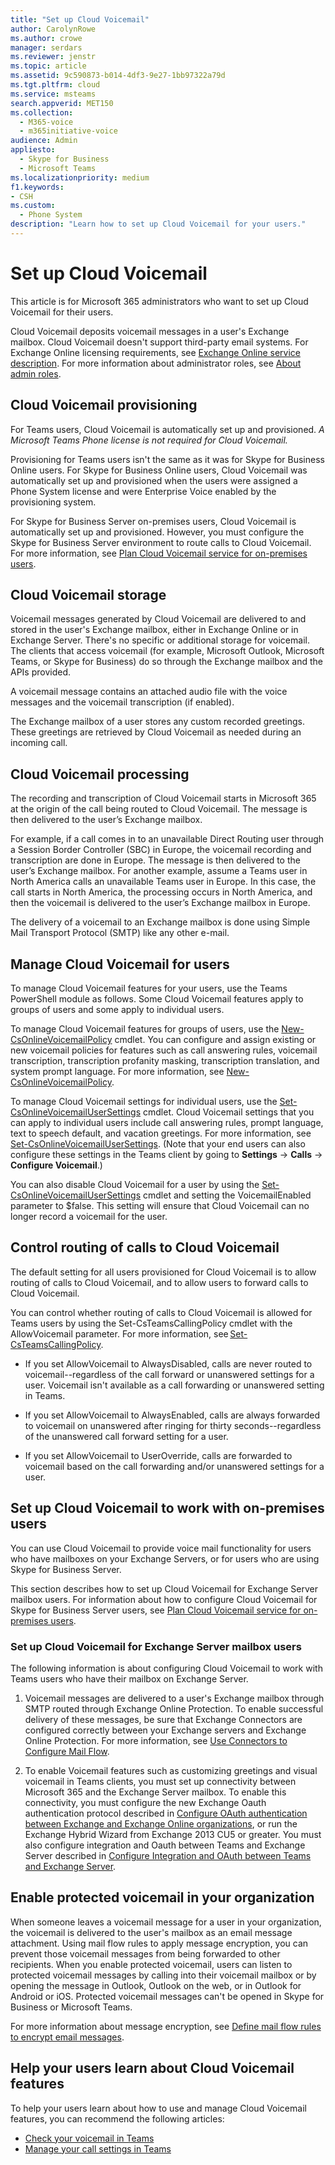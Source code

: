 ```yaml
---
title: "Set up Cloud Voicemail"
author: CarolynRowe
ms.author: crowe
manager: serdars
ms.reviewer: jenstr
ms.topic: article
ms.assetid: 9c590873-b014-4df3-9e27-1bb97322a79d
ms.tgt.pltfrm: cloud
ms.service: msteams
search.appverid: MET150
ms.collection:
  - M365-voice
  - m365initiative-voice
audience: Admin
appliesto:
  - Skype for Business
  - Microsoft Teams
ms.localizationpriority: medium
f1.keywords:
- CSH
ms.custom:
  - Phone System
description: "Learn how to set up Cloud Voicemail for your users."
---
```


# Set up Cloud Voicemail

This article is for Microsoft 365 administrators who want to set up Cloud Voicemail for their users. 

Cloud Voicemail deposits voicemail messages in a user's Exchange mailbox. Cloud Voicemail doesn't support third-party email systems. For Exchange Online licensing requirements, see [Exchange Online service description](/office365/servicedescriptions/exchange-online-service-description/exchange-online-service-description#features-available-to-all-plans). For more information about administrator roles, see [About admin roles](/microsoft-365/admin/add-users/about-admin-roles).

## Cloud Voicemail provisioning

For Teams users, Cloud Voicemail is automatically set up and provisioned. *A Microsoft Teams Phone license is not required for Cloud Voicemail.*

Provisioning for Teams users isn't the same as it was for Skype for Business Online users. For Skype for Business Online users, Cloud Voicemail was automatically set up and provisioned when the users were assigned a Phone System license and were Enterprise Voice enabled by the provisioning system.

For Skype for Business Server on-premises users, Cloud Voicemail is automatically set up and provisioned. However, you must configure the Skype for Business Server environment to route calls to Cloud Voicemail. For more information, see [Plan Cloud Voicemail service for on-premises users](/skypeforbusiness/hybrid/plan-cloud-voicemail.md). 

## Cloud Voicemail storage

Voicemail messages generated by Cloud Voicemail are delivered to and stored in the user's Exchange mailbox, either in Exchange Online or in Exchange Server. There's no specific or additional storage for voicemail. The clients that access voicemail (for example, Microsoft Outlook, Microsoft Teams, or Skype for Business) do so through the Exchange mailbox and the APIs provided. 

A voicemail message contains an attached audio file with the voice messages and the voicemail transcription (if enabled). 

The Exchange mailbox of a user stores any custom recorded greetings. These greetings are retrieved by Cloud Voicemail as needed during an incoming call. 

## Cloud Voicemail processing 

The recording and transcription of Cloud Voicemail starts in Microsoft 365 at the origin of the call being routed to Cloud Voicemail. The message is then delivered to the user’s Exchange mailbox. 

For example, if a call comes in to an unavailable Direct Routing user through a Session Border Controller (SBC) in Europe, the voicemail recording and transcription are done in Europe. The message is then delivered to the user’s Exchange mailbox. For another example, assume a Teams user in North America calls an unavailable Teams user in Europe. In this case, the call starts in North America, the processing occurs in North America, and then the voicemail is delivered to the user’s Exchange mailbox in Europe. 

The delivery of a voicemail to an Exchange mailbox is done using Simple Mail Transport Protocol (SMTP) like any other e-mail. 

## Manage Cloud Voicemail for users 

 To manage Cloud Voicemail features for your users, use the Teams PowerShell module as follows. Some Cloud Voicemail features apply to groups of users and some apply to individual users.

To manage Cloud Voicemail features for groups of users, use the [New-CsOnlineVoicemailPolicy](/powershell/module/skype/new-csonlinevoicemailpolicy) cmdlet. 
You can configure and assign existing or new voicemail policies for features such as call answering rules, voicemail transcription, transcription profanity masking, transcription translation, and system prompt language. For more information, see [New-CsOnlineVoicemailPolicy](/powershell/module/skype/new-csonlinevoicemailpolicy).

To manage Cloud Voicemail settings for individual users, use the  [Set-CsOnlineVoicemailUserSettings](/powershell/module/skype/set-csonlinevoicemailusersettings) cmdlet. Cloud Voicemail settings that you can apply to individual users include call answering rules, prompt language, text to speech default, and vacation greetings. For more information, see [Set-CsOnlineVoicemailUserSettings](/powershell/module/skype/set-csonlinevoicemailusersettings).
(Note that your end users can also configure these settings in the Teams client by going to **Settings** -> **Calls** -> **Configure Voicemail**.)

You can also disable Cloud Voicemail for a user by using the [Set-CsOnlineVoicemailUserSettings](/powershell/module/skype/set-csonlinevoicemailusersettings) cmdlet and setting the VoicemailEnabled parameter to $false. This setting will ensure that Cloud Voicemail can no longer record a voicemail for the user.



## Control routing of calls to Cloud Voicemail 

The default setting for all users provisioned for Cloud Voicemail is to allow routing of calls to Cloud Voicemail, and to allow users to forward calls to Cloud Voicemail. 

You can control whether routing of calls to Cloud Voicemail is allowed for Teams users by using the Set-CsTeamsCallingPolicy cmdlet with the AllowVoicemail parameter. For more information, see [Set-CsTeamsCallingPolicy](/powershell/module/skype/set-csteamscallingpolicy.md). 

- If you set AllowVoicemail to AlwaysDisabled, calls are never routed to voicemail--regardless of the call forward or unanswered settings for a user. Voicemail isn't available as a call forwarding or unanswered setting in Teams.  

- If you set AllowVoicemail to AlwaysEnabled, calls are always forwarded to voicemail on unanswered after ringing for thirty seconds--regardless of the unanswered call forward setting for a user.  

- If you set AllowVoicemail to UserOverride, calls are forwarded to voicemail based on the call forwarding and/or unanswered settings for a user. 



## Set up Cloud Voicemail to work with on-premises users

You can use Cloud Voicemail to provide voice mail functionality for users who have mailboxes on your Exchange Servers, or for users who are using Skype for Business Server. 

This section describes how to set up Cloud Voicemail for Exchange Server mailbox users. For information about how to configure Cloud Voicemail for Skype for Business Server users, see [Plan Cloud Voicemail service for on-premises users](/skypeforbusiness/hybrid/plan-cloud-voicemail).

### Set up Cloud Voicemail for Exchange Server mailbox users

The following information is about configuring Cloud Voicemail to work with Teams  users who have their mailbox on Exchange Server.

1. Voicemail messages are delivered to a user's Exchange mailbox through SMTP routed through Exchange Online Protection. To enable successful delivery of these messages, be sure that Exchange Connectors are configured correctly between your Exchange servers and Exchange Online Protection. For more information, see [Use Connectors to Configure Mail Flow](/exchange/mail-flow-best-practices/use-connectors-to-configure-mail-flow/use-connectors-to-configure-mail-flow).

2. To enable Voicemail features such as customizing greetings and visual voicemail in Teams clients, you must set up connectivity between Microsoft 365 and the Exchange Server mailbox. To enable this connectivity, you must configure the new Exchange Oauth authentication protocol described in [Configure OAuth authentication between Exchange and Exchange Online organizations](/exchange/configure-oauth-authentication-between-exchange-and-exchange-online-organizations-exchange-2013-help), or run the Exchange Hybrid Wizard from Exchange 2013 CU5 or greater. You must also configure integration and Oauth between Teams and Exchange Server described in [Configure Integration and OAuth between Teams and Exchange Server](/skypeforbusiness/deploy/integrate-with-exchange-server/oauth-with-online-and-on-premises).


## Enable protected voicemail in your organization

When someone leaves a voicemail message for a user in your organization, the voicemail is delivered to the user's mailbox as an email message attachment. Using mail flow rules to apply message encryption, you can prevent those voicemail messages from being forwarded to other recipients. When you enable protected voicemail, users can listen to protected voicemail messages by calling into their voicemail mailbox or by opening the message in Outlook, Outlook on the web, or in Outlook for Android or iOS. Protected voicemail messages can't be opened in Skype for Business or Microsoft Teams.

For more information about message encryption, see [Define mail flow rules to encrypt email messages](/microsoft-365/compliance/define-mail-flow-rules-to-encrypt-email).



## Help your users learn about Cloud Voicemail features

To help your users learn about how to use and manage Cloud Voicemail features, you can recommend the following articles: 

- [Check your voicemail in Teams](https://support.microsoft.com/office/check-your-voicemail-in-teams-f8d568ce-7329-4fe2-a6a2-325ec2e2b419)
- [Manage your call settings in Teams](https://support.microsoft.com/office/manage-your-call-settings-in-teams-456cb611-3477-496f-b31a-6ab752a7595f)
